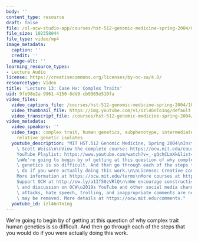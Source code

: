 ```yaml
---
body: ''
content_type: resource
draft: false
file: /ol-ocw-studio-app/courses/hst-512-genomic-medicine-spring-2004/mithst_512s04_lec13_360p_16_9.mp4
file_size: 102358044
file_type: video/mp4
image_metadata:
  caption: ''
  credit: ''
  image-alt: ''
learning_resource_types:
- Lecture Audio
license: https://creativecommons.org/licenses/by-nc-sa/4.0/
resourcetype: Video
title: 'Lecture 13: Case Hx: Complex Traits'
uid: 9fe98e2a-9961-4150-8dd9-cb9965e510fa
video_files:
  video_captions_file: /courses/hst-512-genomic-medicine-spring-2004/1OMRgcmUORi_yPSp4uf7NTyEKDhzBchKU_transcript.webvtt
  video_thumbnail_file: https://img.youtube.com/vi/izl46nTo1ng/default.jpg
  video_transcript_file: /courses/hst-512-genomic-medicine-spring-2004/1OMRgcmUORi_yPSp4uf7NTyEKDhzBchKU_transcript.pdf
video_metadata:
  video_speakers: ''
  video_tags: complex trait, human genetics, subphenotype, intermediate phenotype,
    relative genetic isolates
  youtube_description: "MIT HST.512 Genomic Medicine, Spring 2004\nInstructor: Dr.\
    \ Scott Weiss\n\nView the complete course: https://ocw.mit.edu/courses/hst-512-genomic-medicine-spring-2004/\n\
    YouTube Playlist: https://www.youtube.com/watch?v=_-gQchCLmXk&list=PLUl4u3cNGP613PJMNmRjAIdBr76goU1V5\n\
    \nWe're going to begin by of getting at this question of why complex trait human\
    \ genetics is so difficult. And then go through each of the steps that you would\
    \ do if you were actually doing this work.\n\nLicense: Creative Commons BY-NC-SA\n\
    More information at https://ocw.mit.edu/terms\nMore courses at https://ocw.mit.edu\n\
    Support OCW at http://ow.ly/a1If50zVRlQ\n\nWe encourage constructive comments\
    \ and discussion on OCW\u2019s YouTube and other social media channels. Personal\
    \ attacks, hate speech, trolling, and inappropriate comments are not allowed and\
    \ may be removed. More details at https://ocw.mit.edu/comments."
  youtube_id: izl46nTo1ng
---
```

We're going to begin by of getting at this question of why complex trait human genetics is so difficult. And then go through each of the steps that you would do if you were actually doing this work.
